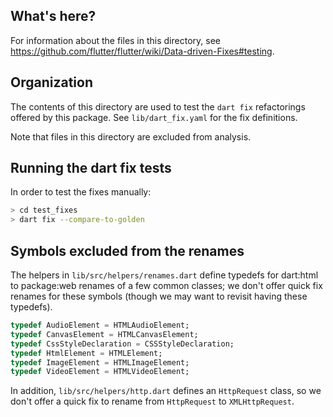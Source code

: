 ## What's here?

For information about the files in this directory, see
https://github.com/flutter/flutter/wiki/Data-driven-Fixes#testing.

## Organization

The contents of this directory are used to test the `dart fix` refactorings
offered by this package. See `lib/dart_fix.yaml` for the fix definitions.

Note that files in this directory are excluded from analysis.

## Running the dart fix tests

In order to test the fixes manually:

```bash
> cd test_fixes
> dart fix --compare-to-golden
```

## Symbols excluded from the renames

The helpers in `lib/src/helpers/renames.dart` define typedefs for dart:html to
package:web renames of a few common classes; we don't offer quick fix renames
for these symbols (though we may want to revisit having these typedefs).

```dart
typedef AudioElement = HTMLAudioElement;
typedef CanvasElement = HTMLCanvasElement;
typedef CssStyleDeclaration = CSSStyleDeclaration;
typedef HtmlElement = HTMLElement;
typedef ImageElement = HTMLImageElement;
typedef VideoElement = HTMLVideoElement;
```

In addition, `lib/src/helpers/http.dart` defines an `HttpRequest` class, so we
don't offer a quick fix to rename from `HttpRequest` to `XMLHttpRequest`.
